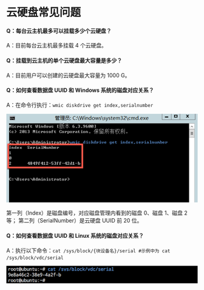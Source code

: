# 云硬盘常见问题

#### Q：每台云主机最多可以挂载多少个云硬盘？

A：目前每台云主机最多挂载 4 个云硬盘。

#### Q：挂载到云主机的单个云硬盘最大容量是多少？

A：目前用户可以创建的云硬盘最大容量为 1000 G。

#### Q：如何查看数据盘 UUID 和 Windows 系统的磁盘对应关系？

A：在命令行执行：`wmic diskdrive get index,serialnumber`

![](../image/常见问题-wmic.png)

第一列（Index）是磁盘编号，对应磁盘管理内看到的磁盘 0、磁盘 1、磁盘 2 等；
第二列（SerialNumber）是云硬盘 UUID 前 20 位。

#### Q：如何查看数据盘 UUID 和 Linux 系统的磁盘对应关系？

A：执行以下命令：`cat /sys/block/{块设备名}/serial #示例中为 cat /sys/block/vdc/serial`

![](../image/常见问题-Linux云硬盘UUID.png)